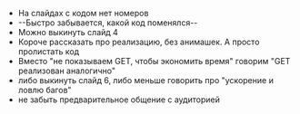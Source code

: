 * На слайдах с кодом нет номеров
* --Быстро забывается, какой код поменялся--
* Можно выкинуть слайд 4
* Короче рассказать про реализацию, без анимашек. А просто пролистать код
* Вместо "не показываем GET, чтобы экономить время" говорим "GET реализован аналогично"
* либо выкинуть слайд 6, либо меньше говорить про "ускорение и ловлю багов"
* не забыть предварительное общение с аудиторией